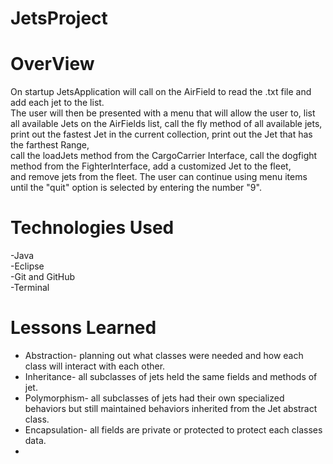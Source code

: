 # JetsProject



# OverView
On startup JetsApplication will call on the AirField to read the .txt file and add each jet to the list.<br> The user will then be
presented with a menu that will allow the user to, list all available Jets on the AirFields list, call the fly method of all available jets,<br>
print out the fastest Jet in the current collection, print out the Jet that has the farthest Range,<br> call the loadJets method from the CargoCarrier Interface, call the dogfight method from the FighterInterface, add a customized Jet to the fleet,<br> and remove jets from the fleet.
The user can continue using menu items until the "quit" option is selected by entering the number "9".


# Technologies Used
-Java<br>
-Eclipse<br>
-Git and GitHub<br>
-Terminal<br>
# Lessons Learned
- Abstraction- planning out what classes were needed and how each class will interact with each other.<br>
- Inheritance- all subclasses of jets held the same fields and methods of jet.<br>
- Polymorphism-  all subclasses of jets had their own specialized behaviors but still maintained behaviors inherited from the Jet abstract class.<br>
- Encapsulation- all fields are private or protected to protect each classes data.<br>
- 